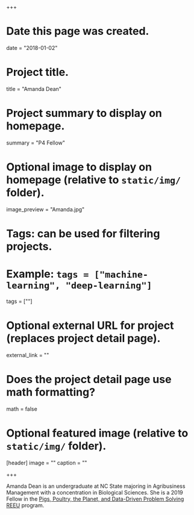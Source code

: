 +++
# Date this page was created.
date = "2018-01-02"

# Project title.
title = "Amanda Dean"

# Project summary to display on homepage.
summary = "P4 Fellow"

# Optional image to display on homepage (relative to `static/img/` folder).
image_preview = "Amanda.jpg"

# Tags: can be used for filtering projects.
# Example: `tags = ["machine-learning", "deep-learning"]`
tags = [""]

# Optional external URL for project (replaces project detail page).
external_link = ""

# Does the project detail page use math formatting?
math = false

# Optional featured image (relative to `static/img/` folder).
[header]
image = ""
caption = ""

+++

Amanda Dean is an undergraduate at NC State majoring in Agribusiness Management with a concentration in Biological Sciences. She is a 2019 Fellow in the [Pigs, Poultry, the Planet, and Data-Driven Problem Solving REEU](http://p4.rbind.io/) program.
